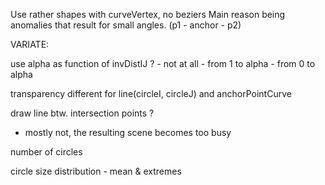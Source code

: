 Use rather shapes with curveVertex, no beziers
Main reason being anomalies that result for small angles. (p1 - anchor - p2)

VARIATE:

use alpha as function of invDistIJ ? - not at all - from 1 to alpha - from 0 to alpha

transparency different for line(circleI, circleJ) and anchorPointCurve

draw line btw. intersection points ?

- mostly not, the resulting scene becomes too busy

number of circles

circle size distribution - mean & extremes
